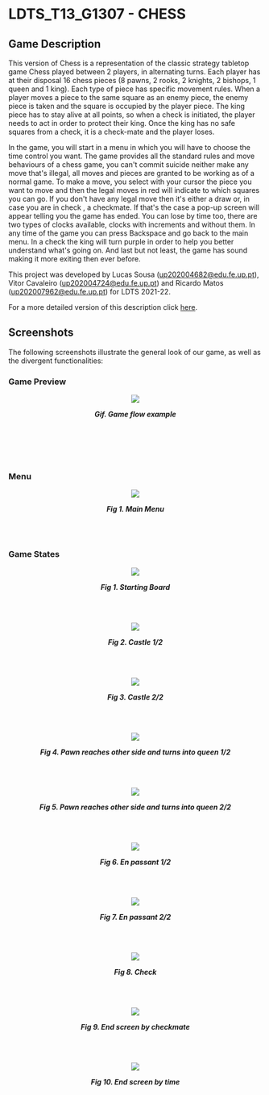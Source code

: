 # LDTS_T13_G1307 - CHESS

## Game Description

This version of Chess is a representation of the classic strategy tabletop game Chess played between 2 players, in alternating turns. Each player has at their disposal 16 chess pieces (8 pawns, 2 rooks, 2 knights, 2 bishops, 1 queen and 1 king). Each type of piece has specific movement rules. When a player moves a piece to the same square as an enemy piece, the enemy piece is taken and the square is occupied by the player piece. The king piece has to stay alive at all points, so when a check is initiated, the player needs to act in order to protect their king. Once the king has no safe squares from a check, it is a check-mate and the player loses.

In the game, you will start in a menu in which you will have to choose
the time control you want. The game provides all the standard rules and
move behaviours of a chess game, you can't commit suicide neither make any
move that's illegal, all moves and pieces are granted to be working as of a normal game.
To make a move, you select with your cursor the piece you want to move and then
the legal moves in red will indicate to which squares you can go. If you
don't have any legal move then it's either a draw or, in case you are in check
, a checkmate. If that's the case a pop-up screen will appear telling you the game has ended.
You can lose by time too, there are two types of clocks available, clocks
with increments and without them. In any time of the game you can press Backspace
and go back to the main menu. In a check the king will turn purple in order
to help you better understand what's going on. And last but not least,
the game has sound making it more exiting then ever before.

This project was developed by Lucas Sousa (up202004682@edu.fe.up.pt), Vitor Cavaleiro (up202004724@edu.fe.up.pt) and Ricardo Matos (up202007962@edu.fe.up.pt) for LDTS 2021-22.

For a more detailed version of this description click [here](./docs/README.md).

## Screenshots

The following screenshots illustrate the general look of our game, as well as the divergent functionalities:


### Game Preview

<p align="center" justify="center">
  <img src="https://media.giphy.com/media/xjhUnnk91wX8VFOtL3/giphy.gif"/>
</p>
<p align="center">
  <b><i>Gif. Game flow example </i></b>
</p>  

<br>
<br />

<br>
<br />

### Menu 

<p align="center" justify="center">
  <img src="docs/images/screenshots/menu1.jpg"/>
</p>
<p align="center">
  <b><i>Fig 1. Main Menu</i></b>
</p>  

<br>
<br />

### Game States

<p align="center" justify="center">
  <img src="docs/images/screenshots/initialboard.jpg"/>
</p>
<p align="center">
  <b><i>Fig 1. Starting Board </i></b>
</p>  

<br>
<br />


<p align="center" justify="center">
  <img src="docs/images/screenshots/castle1.jpg"/>
</p>
<p align="center">
  <b><i>Fig 2. Castle 1/2</i></b>
</p>  

<br>
<br />

<p align="center" justify="center">
  <img src="docs/images/screenshots/castle2.jpg"/>
</p>
<p align="center">
  <b><i>Fig 3. Castle 2/2</i></b>
</p>  

<br>
<br />

<p align="center" justify="center">
  <img src="docs/images/screenshots/endpawn1.jpg"/>
</p>
<p align="center">
  <b><i>Fig 4. Pawn reaches other side and turns into queen 1/2</i></b>
</p>  

<br>
<br />

<p align="center" justify="center">
  <img src="docs/images/screenshots/endpawn2.jpg"/>
</p>
<p align="center">
  <b><i>Fig 5. Pawn reaches other side and turns into queen 2/2</i></b>
</p>  

<br>
<br />

<p align="center" justify="center">
  <img src="docs/images/screenshots/enpassant1.jpg"/>
</p>
<p align="center">
  <b><i>Fig 6. En passant 1/2</i></b>
</p>  

<br>
<br />

<p align="center" justify="center">
  <img src="docs/images/screenshots/enpassant2.jpg"/>
</p>
<p align="center">
  <b><i>Fig 7. En passant 2/2</i></b>
</p>  

<br>
<br />

<p align="center" justify="center">
  <img src="docs/images/screenshots/check.jpg"/>
</p>
<p align="center">
  <b><i>Fig 8. Check</i></b>
</p>  

<br>
<br />

<p align="center" justify="center">
  <img src="docs/images/screenshots/checkmate.png"/>
</p>
<p align="center">
  <b><i>Fig 9. End screen by checkmate</i></b>
</p>  

<br>
<br />

<p align="center" justify="center">
  <img src="docs/images/screenshots/time.jpg"/>
</p>
<p align="center">
  <b><i>Fig 10. End screen by time</i></b>
</p>  

<br>
<br />